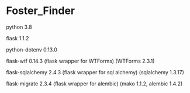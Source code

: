 # Foster_Finder

python 3.8

flask 1.1.2

python-dotenv 0.13.0

flask-wtf 0.14.3 (flask wrapper for WTForms)
(WTForms 2.3.1)

flask-sqlalchemy 2.4.3 (flask wrapper for sql alchemy)
(sqlalchemy 1.3.17)

flask-migrate 2.3.4 (flask wrapper for alembic)
(mako 1.1.2, alembic 1.4.2)